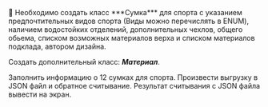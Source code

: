 <aside>
📄 Необходимо создать класс ***Сумка*** для спорта с указанием предпочтительных видов спорта (Виды можно перечислять в ENUM), наличием водостойких отделений, дополнительных чехлов, общего обьема, списком возможных материалов верха и списком материалов подклада, автором дизайна.

Создать дополнительный класс: ***Материал***.

Заполнить информацию о 12 сумках для спорта. Произвести выгрузку в JSON файл и обратное считывание. Результат считывания с JSON файла вывести на экран.

</aside>
